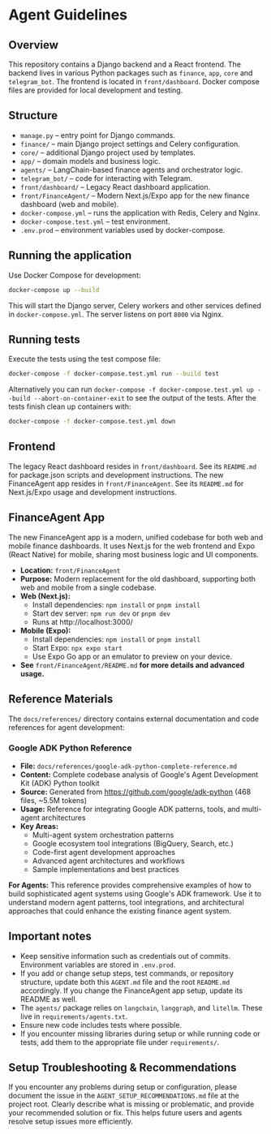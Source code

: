 # Agent Guidelines

## Overview
This repository contains a Django backend and a React frontend. The backend lives in various Python packages such as `finance`, `app`, `core` and `telegram_bot`. The frontend is located in `front/dashboard`. Docker compose files are provided for local development and testing.

## Structure
- `manage.py` – entry point for Django commands.
- `finance/` – main Django project settings and Celery configuration.
- `core/` – additional Django project used by templates.
- `app/` – domain models and business logic.
- `agents/` – LangChain-based finance agents and orchestrator logic.
- `telegram_bot/` – code for interacting with Telegram.
- `front/dashboard/` – Legacy React dashboard application.
- `front/FinanceAgent/` – Modern Next.js/Expo app for the new finance dashboard (web and mobile).
- `docker-compose.yml` – runs the application with Redis, Celery and Nginx.
- `docker-compose.test.yml` – test environment.
- `.env.prod` – environment variables used by docker-compose.

## Running the application
Use Docker Compose for development:

```bash
docker-compose up --build
```

This will start the Django server, Celery workers and other services defined in `docker-compose.yml`. The server listens on port `8000` via Nginx.

## Running tests
Execute the tests using the test compose file:

```bash
docker-compose -f docker-compose.test.yml run --build test
```

Alternatively you can run `docker-compose -f docker-compose.test.yml up --build --abort-on-container-exit` to see the output of the tests. After the tests finish clean up containers with:

```bash
docker-compose -f docker-compose.test.yml down
```

## Frontend
The legacy React dashboard resides in `front/dashboard`. See its `README.md` for package.json scripts and development instructions.
The new FinanceAgent app resides in `front/FinanceAgent`. See its `README.md` for Next.js/Expo usage and development instructions.

## FinanceAgent App

The new FinanceAgent app is a modern, unified codebase for both web and mobile finance dashboards. It uses Next.js for the web frontend and Expo (React Native) for mobile, sharing most business logic and UI components.

- **Location:** `front/FinanceAgent`
- **Purpose:** Modern replacement for the old dashboard, supporting both web and mobile from a single codebase.
- **Web (Next.js):**
  - Install dependencies: `npm install` or `pnpm install`
  - Start dev server: `npm run dev` or `pnpm dev`
  - Runs at http://localhost:3000/
- **Mobile (Expo):**
  - Install dependencies: `npm install` or `pnpm install`
  - Start Expo: `npx expo start`
  - Use Expo Go app or an emulator to preview on your device.
- **See** `front/FinanceAgent/README.md` **for more details and advanced usage.**

## Reference Materials

The `docs/references/` directory contains external documentation and code references for agent development:

### Google ADK Python Reference
- **File:** `docs/references/google-adk-python-complete-reference.md`
- **Content:** Complete codebase analysis of Google's Agent Development Kit (ADK) Python toolkit
- **Source:** Generated from https://github.com/google/adk-python (468 files, ~5.5M tokens)
- **Usage:** Reference for integrating Google ADK patterns, tools, and multi-agent architectures
- **Key Areas:**
  - Multi-agent system orchestration patterns
  - Google ecosystem tool integrations (BigQuery, Search, etc.)
  - Code-first agent development approaches
  - Advanced agent architectures and workflows
  - Sample implementations and best practices

**For Agents:** This reference provides comprehensive examples of how to build sophisticated agent systems using Google's ADK framework. Use it to understand modern agent patterns, tool integrations, and architectural approaches that could enhance the existing finance agent system.

## Important notes
- Keep sensitive information such as credentials out of commits. Environment variables are stored in `.env.prod`.
- If you add or change setup steps, test commands, or repository structure, update both this `AGENT.md` file and the root `README.md` accordingly. If you change the FinanceAgent app setup, update its README as well.
- The `agents/` package relies on `langchain`, `langgraph`, and `litellm`. These
  live in `requirements/agents.txt`.
- Ensure new code includes tests where possible.
- If you encounter missing libraries during setup or while running code or tests,
  add them to the appropriate file under `requirements/`.

## Setup Troubleshooting & Recommendations

If you encounter any problems during setup or configuration, please document the issue in the `AGENT_SETUP_RECOMMENDATIONS.md` file at the project root. Clearly describe what is missing or problematic, and provide your recommended solution or fix. This helps future users and agents resolve setup issues more efficiently.

